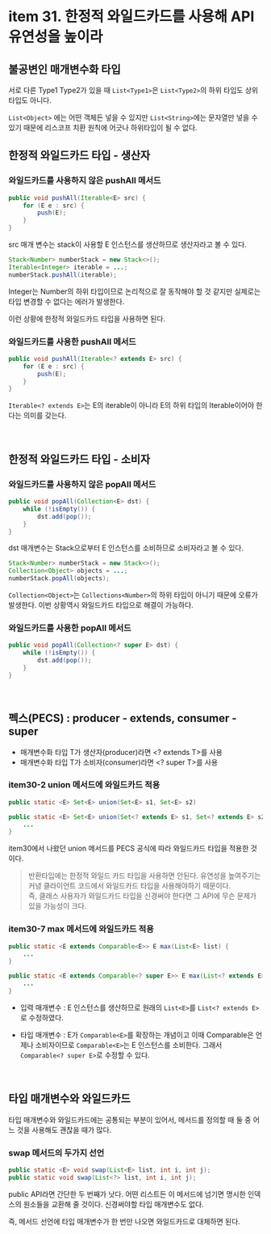 # item 31. 한정적 와일드카드를 사용해 API 유연성을 높이라

## 불공변인 매개변수화 타입

서로 다른 Type1 Type2가 있을 때 `List<Type1>`은 `List<Type2>`의 하위 타입도 상위 타입도 아니다.

`List<Object>` 에는 어떤 객체든 넣을 수 있지만 `List<String>`에는 문자열만 넣을 수 있기 때문에 리스코프 치환 원칙에 어긋나 하위타입이 될 수 없다.

## 한정적 와일드카드 타입 - 생산자

### 와일드카드를 사용하지 않은 pushAll 메서드

```java
public void pushAll(Iterable<E> src) {
    for (E e : src) {
        push(E);
    }	
}
```

src 매개 변수는 stack이 사용할 E 인스턴스를 생산하므로 생산자라고 볼 수 있다.

```java
Stack<Number> numberStack = new Stack<>();
Iterable<Integer> iterable = ...;
numberStack.pushAll(iterable);
```

Integer는 Number의 하위 타입이므로 논리적으로 잘 동작해야 할 것 같지만 실제로는 타입 변경할 수 없다는 에러가 발생한다.

이런 상황에 한정적 와일드카드 타입을 사용하면 된다.

### 와일드카드를 사용한 pushAll 메서드

```java
public void pushAll(Iterable<? extends E> src) {
    for (E e : src) {
        push(E);
    }
}
```

`Iterable<? extends E>`는 E의 iterable이 아니라 E의 하위 타입의 Iterable이어야 한다는 의미를 갖는다.

<br>

## 한정적 와일드카드 타입 - 소비자

### 와일드카드를 사용하지 않은 popAll 메서드

```java
public void popAll(Collection<E> dst) {
    while (!isEmpty()) {
        dst.add(pop());
    }
}
```

dst 매개변수는 Stack으로부터 E 인스턴스를 소비하므로 소비자라고 볼 수 있다.

```java
Stack<Number> numberStack = new Stack<>();
Collection<Object> objects = ...; 
numberStack.popAll(objects);
```

`Collection<Object>`는 `Collections<Number>`의 하위 타입이 아니기 때문에 오류가 발생한다. 이번 상황역시 와일드카드 타입으로 해결이 가능하다.

### 와일드카드를 사용한 popAll 메서드

```java
public void popAll(Collection<? super E> dst) {
    while (!isEmpty()) {
        dst.add(pop());
    }
}
```

<br>

## 펙스(PECS) : producer - extends, consumer - super

- 매개변수화 타입 T가 생산자(producer)라면 <? extends T>를 사용
- 매개변수화 타입 T가 소비자(consumer)라면 <? super T>를 사용

### item30-2 union 메서드에 와일드카드 적용

```java
public static <E> Set<E> union(Set<E> s1, Set<E> s2)

public static <E> Set<E> union(Set<? extends E> s1, Set<? extends E> s2) {
    ...
}
```

item30에서 나왔던 union 메서드를 PECS 공식에 따라 와일드카드 타입을 적용한 것이다.

> 반환타입에는 한정적 와일드 카드 타입을 사용하면 안된다. 유연성을 높여주기는 커녕 클라이언트 코드에서 와일드카드 타입을 사용해야하기 때문이다.  
> 즉, 클래스 사용자가 와일드카드 타입을 신경써야 한다면 그 API에 무슨 문제가 있을 가능성이 크다.

### item30-7 max 메서드에 와일드카드 적용

```java
public static <E extends Comparable<E>> E max(List<E> list) {
    ...
}

public static <E extends Comparable<? super E>> E max(List<? extends E> list) {
    ...
}
```

- 입력 매개변수 : E 인스턴스를 생산하므로 원래의 `List<E>`를 `List<? extends E>`로 수정하였다.

- 타입 매개변수 : E가 `Comparable<E>`를 확장하는 개념이고 이때 Comparable은 언제나 소비자이므로 `Comparable<E>`는 E 인스턴스를 소비한다. 그래서 `Comparable<? super E>`로 수정할 수 있다.

<br>

## 타입 매개변수와 와일드카드

타입 매개변수와 와일드카드에는 공통되는 부분이 있어서, 메서드를 정의할 때 둘 중 어느 것을 사용해도 괜찮을 때가 많다.

### swap 메서드의 두가지 선언

```java
public static <E> void swap(List<E> list, int i, int j);
public static void swap(List<?> list, int i, int j);
```

public API라면 간단한 두 번째가 낫다. 어떤 리스트든 이 메서드에 넘기면 명시한 인덱스의 원소들을 교환해 줄 것이다. 신경써야할 타입 매개변수도 없다.

즉, 메서드 선언에 타입 매개변수가 한 번만 나오면 와일드카드로 대체하면 된다.




